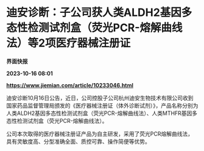 # 迪安诊断：子公司获人类ALDH2基因多态性检测试剂盒（荧光PCR-熔解曲线法）等2项医疗器械注册证
**界面快报**

**2023-10-16 08:01**

**https://www.jiemian.com/article/10233046.html**

迪安诊断10月16日公告，近日，公司控股子公司杭州迪安生物技术有限公司收到国家药品监督管理局颁发的《医疗器械注册证（体外诊断试剂）》，产品名称分别为人类ALDH2基因多态性检测试剂盒（荧光PCR-熔解曲线法）、人类MTHFR基因多态性检测试剂盒（荧光PCR-熔解曲线法）。

公司本次取得的医疗器械注册证产品为自主研发，采用了荧光PCR熔解曲线法，具有灵敏度高、分型准确全面、质控可靠、操作简便等优势。